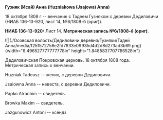 **Гузняк (Исай) Анна (Huzniakowa (Jsajowa) Anna)**

18 октября 1808 г -- венчание с Тадеем Гузняком с деревни Дедиловичи
(НИАБ 136-13-920, лист 14, №6/1808-б (ориг)).

**НИАБ 136-13-920:** Лист 14. **Метрическая запись №6/1808-б (ориг).**

![](./Осовская волость/Дедиловичи деревня/Гузняки/Тадей Анна/media/f251572756e2fd7833e09935d4d2d8d273ad3b69.png){width="6.496527777777778in"
height="1.8485837707786528in"}

Дедиловичская Покровская церковь. 18 октября 1808 года. Метрическая
запись о венчании.

Huzniak Tadeusz -- жених, с деревни Дедиловичи.

Jsaiowna Anna -- невеста, с деревни Дедиловичи.

Papko Atrachim -- свидетель.

Browka Maxim -- свидетель.

Jazgunowicz Antoni -- ксёндз.
